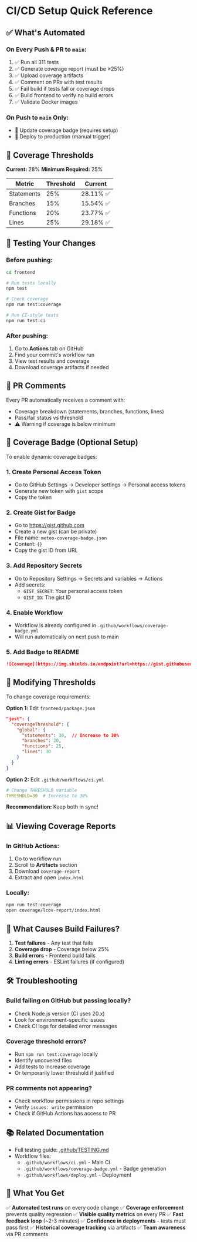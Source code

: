 # CI/CD Setup Quick Reference

## ✅ What's Automated

### On Every Push & PR to `main`:
1. ✅ Run all 311 tests
2. ✅ Generate coverage report (must be ≥25%)
3. ✅ Upload coverage artifacts
4. ✅ Comment on PRs with test results
5. ✅ Fail build if tests fail or coverage drops
6. ✅ Build frontend to verify no build errors
7. ✅ Validate Docker images

### On Push to `main` Only:
- 🎯 Update coverage badge (requires setup)
- 🚀 Deploy to production (manual trigger)

## 🎯 Coverage Thresholds

**Current:** 28%
**Minimum Required:** 25%

| Metric | Threshold | Current |
|--------|-----------|---------|
| Statements | 25% | 28.11% ✅ |
| Branches | 15% | 15.54% ✅ |
| Functions | 20% | 23.77% ✅ |
| Lines | 25% | 29.18% ✅ |

## 🚀 Testing Your Changes

### Before pushing:
```bash
cd frontend

# Run tests locally
npm test

# Check coverage
npm run test:coverage

# Run CI-style tests
npm run test:ci
```

### After pushing:
1. Go to **Actions** tab on GitHub
2. Find your commit's workflow run
3. View test results and coverage
4. Download coverage artifacts if needed

## 📝 PR Comments

Every PR automatically receives a comment with:
- Coverage breakdown (statements, branches, functions, lines)
- Pass/fail status vs threshold
- ⚠️ Warning if coverage is below minimum

## 🎨 Coverage Badge (Optional Setup)

To enable dynamic coverage badges:

### 1. Create Personal Access Token
- Go to GitHub Settings → Developer settings → Personal access tokens
- Generate new token with `gist` scope
- Copy the token

### 2. Create Gist for Badge
- Go to https://gist.github.com
- Create a new gist (can be private)
- File name: `meteo-coverage-badge.json`
- Content: `{}`
- Copy the gist ID from URL

### 3. Add Repository Secrets
- Go to Repository Settings → Secrets and variables → Actions
- Add secrets:
  - `GIST_SECRET`: Your personal access token
  - `GIST_ID`: The gist ID

### 4. Enable Workflow
- Workflow is already configured in `.github/workflows/coverage-badge.yml`
- Will run automatically on next push to main

### 5. Add Badge to README
```markdown
![Coverage](https://img.shields.io/endpoint?url=https://gist.githubusercontent.com/YOUR_USERNAME/GIST_ID/raw/meteo-coverage-badge.json)
```

## 🔧 Modifying Thresholds

To change coverage requirements:

**Option 1:** Edit `frontend/package.json`
```json
"jest": {
  "coverageThreshold": {
    "global": {
      "statements": 30,  // Increase to 30%
      "branches": 20,
      "functions": 25,
      "lines": 30
    }
  }
}
```

**Option 2:** Edit `.github/workflows/ci.yml`
```yaml
# Change THRESHOLD variable
THRESHOLD=30  # Increase to 30%
```

**Recommendation:** Keep both in sync!

## 📊 Viewing Coverage Reports

### In GitHub Actions:
1. Go to workflow run
2. Scroll to **Artifacts** section
3. Download `coverage-report`
4. Extract and open `index.html`

### Locally:
```bash
npm run test:coverage
open coverage/lcov-report/index.html
```

## 🚨 What Causes Build Failures?

1. **Test failures** - Any test that fails
2. **Coverage drop** - Coverage below 25%
3. **Build errors** - Frontend build fails
4. **Linting errors** - ESLint failures (if configured)

## 🛠️ Troubleshooting

### Build failing on GitHub but passing locally?
- Check Node.js version (CI uses 20.x)
- Look for environment-specific issues
- Check CI logs for detailed error messages

### Coverage threshold errors?
- Run `npm run test:coverage` locally
- Identify uncovered files
- Add tests to increase coverage
- Or temporarily lower threshold if justified

### PR comments not appearing?
- Check workflow permissions in repo settings
- Verify `issues: write` permission
- Check if GitHub Actions has access to PR

## 📚 Related Documentation

- Full testing guide: [.github/TESTING.md](.github/TESTING.md)
- Workflow files:
  - `.github/workflows/ci.yml` - Main CI
  - `.github/workflows/coverage-badge.yml` - Badge generation
  - `.github/workflows/deploy.yml` - Deployment

## 🎉 What You Get

✅ **Automated test runs** on every code change
✅ **Coverage enforcement** prevents quality regression
✅ **Visible quality metrics** on every PR
✅ **Fast feedback loop** (~2-3 minutes)
✅ **Confidence in deployments** - tests must pass first
✅ **Historical coverage tracking** via artifacts
✅ **Team awareness** via PR comments
